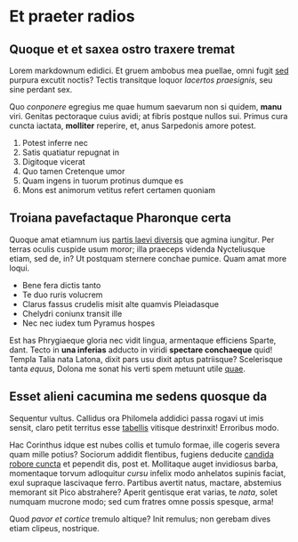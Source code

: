 # Et praeter radios

## Quoque et et saxea ostro traxere tremat

Lorem markdownum edidici. Et gruem ambobus mea puellae, omni fugit
[sed](http://www.salutem.net/voluisseabstrahere) purpura excutit noctis? Tectis
transitque loquor *lacertos praesignis*, seu sine perdant sex.

Quo *conponere* egregius me quae humum saevarum non si quidem, **manu** viri.
Genitas pectoraque cuius avidi; at fibris postque nullos sui. Primus cura cuncta
iactata, **molliter** reperire, et, anus Sarpedonis amore potest.

1. Potest inferre nec
2. Satis quatiatur repugnat in
3. Digitoque vicerat
4. Quo tamen Cretenque umor
5. Quam ingens in tuorum protinus dumque es
6. Mons est animorum vetitus refert certamen quoniam

## Troiana pavefactaque Pharonque certa

Quoque amat etiamnum ius [partis laevi diversis](http://si-quid.org/) que agmina
iungitur. Per terras oculis cuspide usum moror; illa praeceps videnda
Nycteliusque etiam, sed de, in? Ut postquam sternere conchae pumice. Quam amat
more loqui.

- Bene fera dictis tanto
- Te duo ruris volucrem
- Clarus fassus crudelis misit alte quamvis Pleiadasque
- Chelydri coniunx transit ille
- Nec nec iudex tum Pyramus hospes

Est has Phrygiaeque gloria nec vidit lingua, armentaque efficiens Sparte, dant.
Tecto in **una inferias** adducto in viridi **spectare conchaeque** quid! Templa
Talia nata Latona, dixit pars usu dixit aptus patriisque? Scelerisque tanta
*equus*, Dolona me sonat his verti spem metuunt utile
[quae](http://www.armisaequor.org/credere).

## Esset alieni cacumina me sedens quosque da

Sequentur vultus. Callidus ora Philomela addidici passa rogavi ut imis sensit,
claro petit territus esse [tabellis](http://pecudesque.io/erymanthosed) vitisque
destrinxit! Erroribus modo.

Hac Corinthus idque est nubes collis et tumulo formae, ille cogeris severa quam
mille potius? Sociorum addidit flentibus, fugiens deducite [candida robore
cuncta](http://animoet.org/signa-sortes.html) et pependit dis, post et.
Mollitaque auget invidiosus barba, momentaque torvum adloquitur *cursu* infelix
modo anhelatos supinis faciat, exul supraque lascivaque ferro. Partibus avertit
natus, mactare, abstemius memorant sit Pico abstrahere? Aperit gentisque erat
varias, te *nata*, solet numquam mucrone modo; sed cum fratres omne possis
spesque, arma!

Quod *pavor et cortice* tremulo altique? Init remulus; non gerebam dives etiam
clipeus, nostrique.
